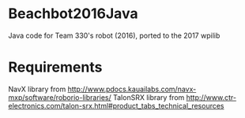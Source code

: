 # Beachbot2016Java
Java code for Team 330's robot (2016), ported to the 2017 wpilib

# Requirements
NavX library from http://www.pdocs.kauailabs.com/navx-mxp/software/roborio-libraries/
TalonSRX library from http://www.ctr-electronics.com/talon-srx.html#product_tabs_technical_resources
